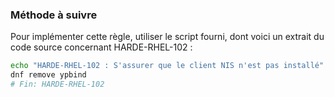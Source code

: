 
### Méthode à suivre

Pour implémenter cette règle, utiliser le script fourni, dont voici un extrait du code source concernant HARDE-RHEL-102 :

``` {.bash .numberLines}
echo "HARDE-RHEL-102 : S'assurer que le client NIS n'est pas installé"
dnf remove ypbind
# Fin: HARDE-RHEL-102
```

